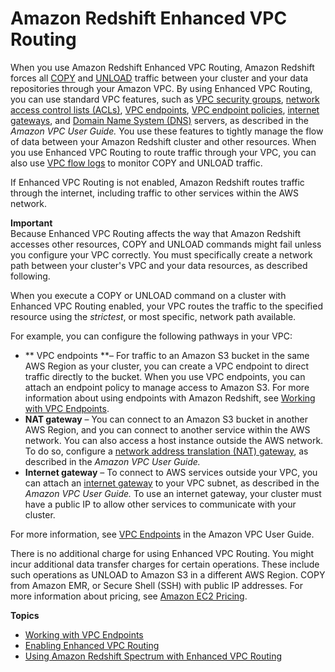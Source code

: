 # Amazon Redshift Enhanced VPC Routing<a name="enhanced-vpc-routing"></a>

When you use Amazon Redshift Enhanced VPC Routing, Amazon Redshift forces all [COPY](https://docs.aws.amazon.com/redshift/latest/dg/r_COPY.html) and [UNLOAD](https://docs.aws.amazon.com/redshift/latest/dg/r_UNLOAD.html) traffic between your cluster and your data repositories through your Amazon VPC\. By using Enhanced VPC Routing, you can use standard VPC features, such as [VPC security groups](https://docs.aws.amazon.com/vpc/latest/userguide/VPC_SecurityGroups.html), [network access control lists \(ACLs\)](https://docs.aws.amazon.com/vpc/latest/userguide/VPC_ACLs.html), [VPC endpoints](https://docs.aws.amazon.com/vpc/latest/userguide/vpc-endpoints-s3.html), [VPC endpoint policies](https://docs.aws.amazon.com/vpc/latest/userguide/vpc-endpoints-s3.html#vpc-endpoints-policies-s3), [internet gateways](https://docs.aws.amazon.com/vpc/latest/userguide/VPC_Internet_Gateway.html), and [Domain Name System \(DNS\)](https://docs.aws.amazon.com/vpc/latest/userguide/vpc-dns.html) servers, as described in the *Amazon VPC User Guide\.* You use these features to tightly manage the flow of data between your Amazon Redshift cluster and other resources\. When you use Enhanced VPC Routing to route traffic through your VPC, you can also use [VPC flow logs](https://docs.aws.amazon.com/vpc/latest/userguide/flow-logs.html) to monitor COPY and UNLOAD traffic\.

If Enhanced VPC Routing is not enabled, Amazon Redshift routes traffic through the internet, including traffic to other services within the AWS network\.

**Important**  
Because Enhanced VPC Routing affects the way that Amazon Redshift accesses other resources, COPY and UNLOAD commands might fail unless you configure your VPC correctly\. You must specifically create a network path between your cluster's VPC and your data resources, as described following\.

When you execute a COPY or UNLOAD command on a cluster with Enhanced VPC Routing enabled, your VPC routes the traffic to the specified resource using the *strictest*, or most specific, network path available\. 

For example, you can configure the following pathways in your VPC:
+ ** VPC endpoints **– For traffic to an Amazon S3 bucket in the same AWS Region as your cluster, you can create a VPC endpoint to direct traffic directly to the bucket\. When you use VPC endpoints, you can attach an endpoint policy to manage access to Amazon S3\. For more information about using endpoints with Amazon Redshift, see [Working with VPC Endpoints](enhanced-vpc-working-with-endpoints.md)\.
+ **NAT gateway** – You can connect to an Amazon S3 bucket in another AWS Region, and you can connect to another service within the AWS network\. You can also access a host instance outside the AWS network\. To do so, configure a [ network address translation \(NAT\) gateway](https://docs.aws.amazon.com/vpc/latest/userguide/vpc-nat-gateway.html), as described in the *Amazon VPC User Guide\.*
+ **Internet gateway** – To connect to AWS services outside your VPC, you can attach an [internet gateway](https://docs.aws.amazon.com/vpc/latest/userguide/VPC_Internet_Gateway.html) to your VPC subnet, as described in the *Amazon VPC User Guide\.* To use an internet gateway, your cluster must have a public IP to allow other services to communicate with your cluster\.

For more information, see [VPC Endpoints](https://docs.aws.amazon.com/vpc/latest/userguide/vpc-endpoints.html) in the Amazon VPC User Guide\.

There is no additional charge for using Enhanced VPC Routing\. You might incur additional data transfer charges for certain operations\. These include such operations as UNLOAD to Amazon S3 in a different AWS Region\. COPY from Amazon EMR, or Secure Shell \(SSH\) with public IP addresses\. For more information about pricing, see [Amazon EC2 Pricing](https://aws.amazon.com/ec2/pricing/)\.

**Topics**
+ [Working with VPC Endpoints](enhanced-vpc-working-with-endpoints.md)
+ [Enabling Enhanced VPC Routing](enhanced-vpc-enabling-cluster.md)
+ [Using Amazon Redshift Spectrum with Enhanced VPC Routing](spectrum-enhanced-vpc.md)